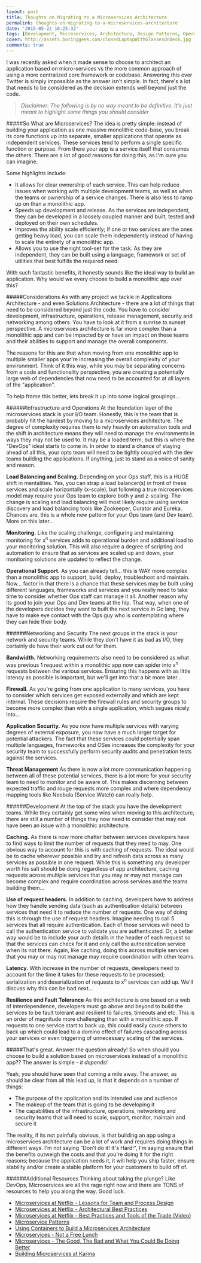 ```yaml
---
layout: post
title: Thoughts on Migrating to a Microservices Architecture
permalink: thoughts-on-migrating-to-a-microservices-architecture
date: '2015-05-22 16:25:32'
tags: [Development, Microservices, Architecture, Design Patterns, Operations]
cover: http://assets.boringgeek.com/closedLaptopWithGlassesOnDesk.jpg
comments: true
---
```


I was recently asked when it made sense to choose to architect an application based on micro-services vs the more common approach of using a more centralized core framework or codebase.  Answering this over Twitter is simply impossible as the answer isn't simple. In fact, there's a lot that needs to be considered as the decision extends well beyond just the code.  

>*Disclaimer: The following is by no way meant to be definitive. It's just meant to highlight some things you should consider*

#####So What are Microservices?
The idea is pretty simple: instead of building your application as one massive monolithic code-base, you break its core functions up into separate, smaller applications that operate as independent services. These services tend to perform a single specific function or purpose.  From there your app is a service itself that consumes the others.  There are a lot of good reasons for doing this, as I'm sure you can imagine.

Some highlights include:

* It allows for clear ownership of each service. This can help reduce issues when working with multiple development teams, as well as when the teams or ownership of a service changes. There is also less to ramp up on than a monolithic app.
* Speeds up development and release. As the services are independent, they can be developed in a loosely coupled manner and built, tested and deployed on their own schedules.
* Improves the ability scale efficiently; if one or two services are the ones getting heavy load, you can scale them independently instead of having to scale the entirety of a monolithic app.
* Allows you to use the right tool-set for the task. As they are independent, they can be built using a language, framework or set of utilities that best fulfills the required need.

With such fantastic benefits, it honestly sounds like the ideal way to build an application. Why would we every choose to build a monolithic app over this?

#####Considerations
As with any project we tackle in Applications Architecture - and even Solutions Architecture - there are a lot of things that need to be considered beyond just the code.  You have to consider development, infrastructure, operations, release management, security and networking among others. You have to look at it from a sunrise to sunset perspective. A microservices architecture is far more complex than a monolithic app and can be impacted by or have an impact on these teams and their abilities to support and manage the overall components.

The reasons for this are that when moving from one monolithic app to multiple smaller apps your're increasing the overall complexity of your environment. Think of it this way, while you may be separating concerns from a code and functionality perspective, you are creating a potentially large web of dependencies that now need to be accounted for at all layers of the "application".

To help frame this better, lets break it up into some logical groupings...

######Infrastructure and Operations
At the foundation layer of the microservices stack is your I/O team. Honestly, this is the team that is probably hit the hardest by moving to a microservices architecture. The degree of complexity requires them to rely heavily on automation tools and the shift in architecture means they will need to manage the environments in ways they may not be used to. It may be a loaded term, but this is where the "DevOps" ideal starts to come in. In order to stand a chance of staying ahead of all this, your opts team will need to be tightly coupled with the dev teams building the applications. If anything, just to stand as a voice of sanity and reason.

**Load Balancing and Scaling.**  Depending on your Ops staff, this is a HUGE shift in mentalities.  Yes, you can strap a load balancer(s) in front of these services and scale horizontally (x-scale), but following a true microservices model may require your Ops team to explore both y and z-scaling.  The change is scaling and load balancing will most likely require using service discovery and load balancing tools like Zookeeper, Curator and Eureka.  Chances are, this is a whole new pattern for your Ops team (and Dev team). More on this later...

**Monitoring.**  Like the scaling challenge, configuring and maintaining monitoring for x<sup>n</sup> services adds to operational burden and additional load to your monitoring solution. This will also require a degree of scripting and automation to ensure that as services are scaled up and down, your monitoring solutions are updated to reflect the change.

**Operational Support.** As you can already tell... this is WAY more complex than a monolithic app to support, build, deploy, troubleshoot and maintain. Now... factor in that there is a chance that these services may be built using different languages, frameworks and services and you really need to take time to consider whether Ops staff can manage it all. Another reason why its good to join your Ops and Dev teams at the hip. That way, when one of the developers decides they want to built the next service in Go lang, they have to make eye contact with the Ops guy who is contemplating where they can hide their body.

######Networking and Security
The next groups in the stack is your network and security teams.  While they don't have it as bad as I/O, they certainly do have their work cut out for them.

**Bandwidth.** Networking requirements also need to be considered as what was previous 1 request within a monolithic app now can spider into x<sup>n</sup> requests between the various services. Ensuring this happens with as little latency as possible is important, but we'll get into that a bit more later...

**Firewall.** As you're going from one application to many services, you have to consider which services get exposed externally and which are kept internal. These decisions require the firewall rules and security groups to become more complex than with a single application, which segues nicely into...

**Application Security.** As you now have multiple services with varying degrees of external exposure, you now have a much larger target for potential attackers.  The fact that these services could potentially span multiple languages, frameworks and OSes increases the complexity for your security team to successfully perform security audits and penetration tests against the services.

**Threat Management**  As there is now a lot more communication happening between all of these potential services, there is a lot more for your security team to need to monitor and be aware of.  This makes discerning between expected traffic and rouge requests more complex and where dependency mapping tools like Neebula (Service Watch) can really help.

######Development
At the top of the stack you have the development teams. While they certainly get some wins when moving to this architecture, there are still a number of things they now need to consider that may not have been an issue with a monolithic architecture.

**Caching.** As there is now more chatter between services developers have to find ways to limit the number of requests that they need to may.  One obvious way to account for this is with caching of requests. The ideal would be to cache wherever possible and try and refresh data across as many services as possible in one request. While this is something any developer worth his salt should be doing regardless of app architecture, caching requests across multiple services that you may or may not manage can become complex and require coordination across services and the teams building them...

**Use of request headers.**  In addition to caching, developers have to address how they handle sending data (such as authentication details) between services that need it to reduce the number of requests. One way of doing this is through the use of request headers.  Imagine needing to call 5 services that all require authentication. Each of those services will need to call the authentication service to validate you are authenticated. Or, a better way would be to include your auth details in the header of each request so that the services can check for it and only call the authentication service when its not there. Again, like caching, doing this across multiple services that you may or may not manage may require coordination with other teams.

**Latency.** With increase in the number of requests, developers need to account for the time it takes for these requests to be processed; serialization and deserialization of requests to x<sup>n</sup> services can add up. We'll discuss why this can be bad next...

**Resilience and Fault Tolerance** As this architecture is one based on a web of interdependence, developers must go above and beyond to build the services to be fault tolerant and resilient to failures, timeouts and etc. This is an order of magnitude more challenging than with a monolithic app. If requests to one service start to back up, this could easily cause others to back up which could lead to a domino effect of failures cascading across your services or even triggering of unnecessary scaling of the services.

#####That's great. Answer the question already!
So when should you choose to build a solution based on microservices instead of a monolithic app?? The answer is simple - *it depends!*

Yeah, you should have seen that coming a mile away.  The answer, as should be clear from all this lead up, is that it depends on a number of things:

* The purpose of the application and its intended use and audience
* The makeup of the team that is going to be developing it
* The capabilities of the infrastructure, operations, networking and security teams
 that will need to scale, support, monitor, maintain and secure it

The reality, if its not painfully obvious, is that building an app using a microservices architecture can be a lot of work and requires doing things in different ways. I'm not saying "Don't do it! It's Hard!", I'm saying ensure that the benefits outweigh the costs and that you're doing it for the right reasons; because the application needs it, it will help you ship faster, ensure stability and/or create a stable platform for your customers to build off of.

######Additional Resources
Thinking about taking the plunge? Like DevOps, Microservices are all the rage right now and there are TONS of resources to help you along the way.  Good luck.

* [Microservices at Netflix - Lessons for Team and Process Design](http://nginx.com/blog/adopting-microservices-at-netflix-lessons-for-team-and-process-design/)
* [Microservices at Netflix - Architectural Best Practices](http://nginx.com/blog/microservices-at-netflix-architectural-best-practices/)
* [Microservices at Netflix - Best Practices and Tools of the Trade (Video)](https://www.youtube.com/watch?v=LEcdWVfbHvc)
* [Microservice Patterns](http://microservices.io/patterns/index.html)
* [Using Containers to Build a Microservices Architecture](https://medium.com/aws-activate-startup-blog/using-containers-to-build-a-microservices-architecture-6e1b8bacb7d1)
* [Microservices - Not a Free Lunch](http://highscalability.com/blog/2014/4/8/microservices-not-a-free-lunch.html)
* [Microservices - The Good, The Bad and What You Could Be Doing Better](http://nordicapis.com/microservices-architecture-the-good-the-bad-and-what-you-could-be-doing-better/)
* [Building Microservices at Karma](https://blog.yourkarma.com/building-microservices-at-karma)
